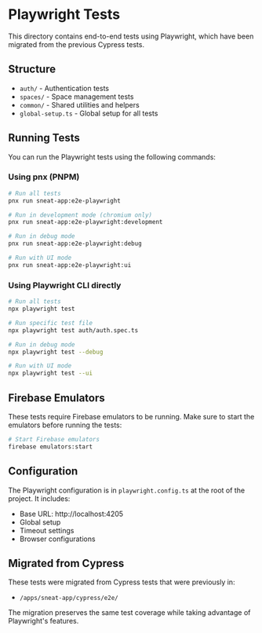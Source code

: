 # Playwright Tests

This directory contains end-to-end tests using Playwright, which have been migrated from the previous Cypress tests.

## Structure

- `auth/` - Authentication tests
- `spaces/` - Space management tests
- `common/` - Shared utilities and helpers
- `global-setup.ts` - Global setup for all tests

## Running Tests

You can run the Playwright tests using the following commands:

### Using pnx (PNPM)

```bash
# Run all tests
pnx run sneat-app:e2e-playwright

# Run in development mode (chromium only)
pnx run sneat-app:e2e-playwright:development

# Run in debug mode
pnx run sneat-app:e2e-playwright:debug

# Run with UI mode
pnx run sneat-app:e2e-playwright:ui
```

### Using Playwright CLI directly

```bash
# Run all tests
npx playwright test

# Run specific test file
npx playwright test auth/auth.spec.ts

# Run in debug mode
npx playwright test --debug

# Run with UI mode
npx playwright test --ui
```

## Firebase Emulators

These tests require Firebase emulators to be running. Make sure to start the emulators before running the tests:

```bash
# Start Firebase emulators
firebase emulators:start
```

## Configuration

The Playwright configuration is in `playwright.config.ts` at the root of the project. It includes:

- Base URL: http://localhost:4205
- Global setup
- Timeout settings
- Browser configurations

## Migrated from Cypress

These tests were migrated from Cypress tests that were previously in:

- `/apps/sneat-app/cypress/e2e/`

The migration preserves the same test coverage while taking advantage of Playwright's features.
